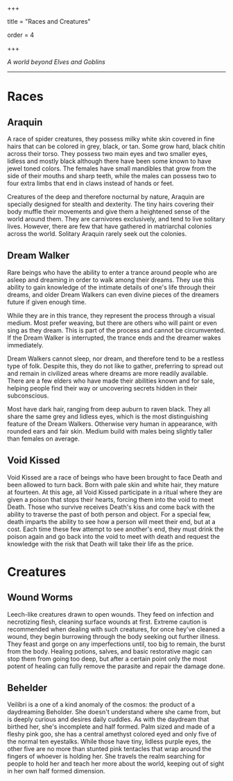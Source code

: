+++

title = "Races and Creatures"

order = 4

+++


*A world beyond Elves and Goblins*

---

# Races

## Araquin

A race of spider creatures, they possess milky white skin covered in fine hairs that can be colored in grey, black, or tan. Some grow hard, black chitin across their torso. They possess two main eyes and two smaller eyes, lidless and mostly black although there have been some known to have jewel toned colors. The females have small mandibles that grow from the side of their mouths and sharp teeth, while the males can possess two to four extra limbs that end in claws instead of hands or feet.

Creatures of the deep and therefore nocturnal by nature, Araquin are specially designed for stealth and dexterity. The tiny hairs covering their body muffle their movements and give them a heightened sense of the world around them. They are carnivores exclusively, and tend to live solitary lives. However, there are few that have gathered in matriarchal colonies across the world. Solitary Araquin rarely seek out the colonies.

## Dream Walker

Rare beings who have the ability to enter a trance around people who are asleep and dreaming in order to walk among their dreams. They use this ability to gain knowledge of the intimate details of one's life through their dreams, and older Dream Walkers can even divine pieces of the dreamers future if given enough time.

While they are in this trance, they represent the process through a visual medium. Most prefer weaving, but there are others who will paint or even sing as they dream. This is part of the process and cannot be circumvented. If the Dream Walker is interrupted, the trance ends and the dreamer wakes immediately.

Dream Walkers cannot sleep, nor dream, and therefore tend to be a restless type of folk. Despite this, they do not like to gather, preferring to spread out and remain in civilized areas where dreams are more readily available. There are a few elders who have made their abilities known and for sale, helping people find their way or uncovering secrets hidden in their subconscious.

Most have dark hair, ranging from deep auburn to raven black. They all share the same grey and lidless eyes, which is the most distinguishing feature of the Dream Walkers. Otherwise very human in appearance, with rounded ears and fair skin. Medium build with males being slightly taller than females on average.

## Void Kissed

Void Kissed are a race of beings who have been brought to face Death and been allowed to turn back. Born with pale skin and white hair, they mature at fourteen. At this age, all Void Kissed participate in a ritual where they are given a poison that stops their hearts, forcing them into the void to meet Death. Those who survive receives Death's kiss and come back with the ability to traverse the past of both person and object. For a special few, death imparts the ability to see how a person will meet their end, but at a cost. Each time these few attempt to see another's end, they must drink the poison again and go back into the void to meet with death and request the knowledge with the risk that Death will take their life as the price.

# Creatures

## Wound Worms

Leech-like creatures drawn to open wounds. They feed on infection and necrotizing flesh, cleaning surface wounds at first. Extreme caution is recommended when dealing with such creatures, for once hey've cleaned a wound, they begin burrowing through the body seeking out further illness. They feast and gorge on any imperfections until, too big to remain, the burst from the body. Healing potions, salves, and basic restorative magic can stop them from going too deep, but after a certain point only the most potent of healing can fully remove the parasite and repair the damage done.

## Behelder

Veilibri is a one of a kind anomaly of the cosmos: the product of a daydreaming Beholder. She doesn't understand where she came from, but is deeply curious and desires daily cuddles. As with the daydream that birthed her, she's incomplete and half formed. Palm sized and made of a fleshy pink goo, she has a central amethyst colored eyed and only five of the normal ten eyestalks. While those have tiny, lidless purple eyes, the other five are no more than stunted pink tentacles that wrap around the fingers of whoever is holding her. She travels the realm searching for people to hold her and teach her more about the world, keeping out of sight in her own half formed dimension.